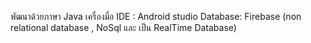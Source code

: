 พัฒนาด้วยภาษา Java 
เครื่องมื่อ IDE : Android studio
Database: Firebase (non relational database , NoSql และ เป็น RealTime Database)


  

